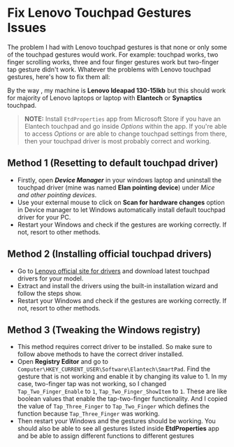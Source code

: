 # Fix Lenovo Touchpad Gestures Issues

The problem I had with Lenovo touchpad gestures is that none or only some of the touchpad gestures would work. For example: touchpad works, two finger scrolling works, three and four finger gestures work but two-finger tap gesture didn't work. Whatever the problems with Lenovo touchpad gestures, here's how to fix them all:

By the way , my machine is **Lenovo Ideapad 130-15Ikb** but this should work for majority of Lenovo laptops or laptop with **Elantech** or **Synaptics** touchpad.

> **NOTE:** Install `EtdProperties` app from Microsoft Store if you have an Elantech touchpad and go inside _Options_ within the app. If you're able to access _Options_ or are able to change touchpad settings from there, then your touchpad driver is most probably correct and working.

## Method 1 (Resetting to default touchpad driver)

- Firstly, open **_Device Manager_** in your windows laptop and uninstall the touchpad driver (mine was named **Elan pointing device**) under _Mice and other pointing devices_.
- Use your external mouse to click on **Scan for hardware changes** option in Device manager to let Windows automatically install default touchpad driver for your PC.
- Restart your Windows and check if the gestures are working correctly. If not, resort to other methods.

## Method 2 (Installing official touchpad drivers)

- Go to [Lenovo official site for drivers](https://pcsupport.lenovo.com/np/en) and download latest touchpad drivers for your model.
- Extract and install the drivers using the built-in installation wizard and follow the steps show.
- Restart your Windows and check if the gestures are working correctly. If not, resort to other methods.

## Method 3 (Tweaking the Windows registry)

- This method requires correct driver to be installed. So make sure to follow above methods to have the correct driver installed.
- Open **Registry Editor** and go to `Computer\HKEY_CURRENT_USER\Software\Elantech\SmartPad`. Find the gesture that is not working and enable it by changing its value to 1. In my case, two-finger tap was not working, so I changed `Tap_Two_Finger_Enable` to `1`, `Tap_Two_Finger_ShowItem` to `1`. These are like boolean values that enable the tap-two-finger functionality. And I copied the value of `Tap_Three_Finger` to `Tap_Two_Finger` which defines the function because `Tap_Three_Finger` was working.
- Then restart your Windows and the gestures should be working. You should also be able to see all gestures listed inside **EtdProperties** app and be able to assign different functions to different gestures
